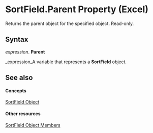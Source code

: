 
# SortField.Parent Property (Excel)

Returns the parent object for the specified object. Read-only.


## Syntax

 _expression_. **Parent**

 _expression_A variable that represents a  **SortField** object.


## See also


#### Concepts


 [SortField Object](2becf77f-c072-2060-9baf-ebcf785c05bb.md)
#### Other resources


 [SortField Object Members](f690a20f-e9aa-8ac7-2389-093707269120.md)
